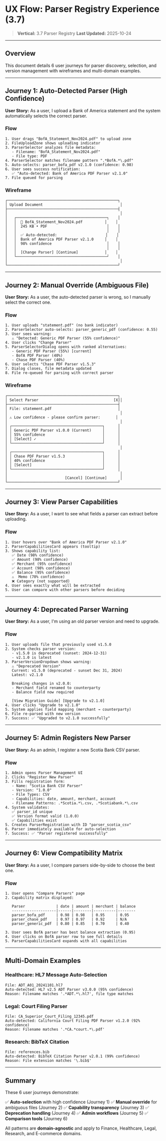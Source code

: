 # UX Flow: Parser Registry Experience (3.7)

> **Vertical:** 3.7 Parser Registry
> **Last Updated:** 2025-10-24

---

## Overview

This document details 6 user journeys for parser discovery, selection, and version management with wireframes and multi-domain examples.

---

## Journey 1: Auto-Detected Parser (High Confidence)

**User Story:** As a user, I upload a Bank of America statement and the system automatically selects the correct parser.

### Flow

```
1. User drags "BofA_Statement_Nov2024.pdf" to upload zone
2. FileUploadZone shows uploading indicator
3. ParserSelector analyzes file metadata:
   - Filename: "BofA_Statement_Nov2024.pdf"
   - File type: PDF
4. ParserSelector matches filename pattern ".*BofA.*\.pdf"
5. Auto-selects: parser_bofa_pdf v2.1.0 (confidence: 0.98)
6. User sees success notification:
   ✅ "Auto-detected: Bank of America PDF Parser v2.1.0"
7. File queued for parsing
```

### Wireframe

```
┌──────────────────────────────────────────────────┐
│ Upload Document                                   │
├──────────────────────────────────────────────────┤
│                                                   │
│   ┌─────────────────────────────────────────┐    │
│   │  📄 BofA_Statement_Nov2024.pdf          │    │
│   │  245 KB • PDF                           │    │
│   │                                         │    │
│   │  ✅ Auto-detected:                      │    │
│   │  Bank of America PDF Parser v2.1.0     │    │
│   │  98% confidence                         │    │
│   │                                         │    │
│   │  [Change Parser] [Continue]            │    │
│   └─────────────────────────────────────────┘    │
│                                                   │
└──────────────────────────────────────────────────┘
```

---

## Journey 2: Manual Override (Ambiguous File)

**User Story:** As a user, the auto-detected parser is wrong, so I manually select the correct one.

### Flow

```
1. User uploads "statement.pdf" (no bank indicator)
2. ParserSelector auto-selects: parser_generic_pdf (confidence: 0.55)
3. User sees warning:
   ⚠️ "Detected: Generic PDF Parser (55% confidence)"
4. User clicks "Change Parser"
5. ParserSelectorDialog opens with ranked alternatives:
   - Generic PDF Parser (55%) [current]
   - BofA PDF Parser (40%)
   - Chase PDF Parser (40%)
6. User selects "Chase PDF Parser v1.5.3"
7. Dialog closes, file metadata updated
8. File re-queued for parsing with correct parser
```

### Wireframe

```
┌──────────────────────────────────────────────────┐
│ Select Parser                                  [X]│
├──────────────────────────────────────────────────┤
│ File: statement.pdf                              │
│                                                   │
│ ⚠️ Low confidence - please confirm parser:       │
│                                                   │
│ ┌─────────────────────────────────────────┐      │
│ │ Generic PDF Parser v1.0.0 (Current)     │      │
│ │ 55% confidence                          │      │
│ │ [Select] ✓                              │      │
│ └─────────────────────────────────────────┘      │
│                                                   │
│ ┌─────────────────────────────────────────┐      │
│ │ Chase PDF Parser v1.5.3                 │      │
│ │ 40% confidence                          │      │
│ │ [Select]                                │      │
│ └─────────────────────────────────────────┘      │
│                                                   │
│                          [Cancel] [Continue]      │
└──────────────────────────────────────────────────┘
```

---

## Journey 3: View Parser Capabilities

**User Story:** As a user, I want to see what fields a parser can extract before uploading.

### Flow

```
1. User hovers over "Bank of America PDF Parser v2.1.0"
2. ParserCapabilitiesCard appears (tooltip)
3. Shows capability list:
   ✅ Date (98% confidence)
   ✅ Amount (98% confidence)
   ✅ Merchant (95% confidence)
   ✅ Account (98% confidence)
   ✅ Balance (95% confidence)
   ⚠️  Memo (70% confidence)
   ❌ Category (not supported)
4. User sees exactly what will be extracted
5. User can compare with other parsers before deciding
```

---

## Journey 4: Deprecated Parser Warning

**User Story:** As a user, I'm using an old parser version and need to upgrade.

### Flow

```
1. User uploads file that previously used v1.5.0
2. System checks parser version:
   - v1.5.0 is deprecated (sunset: 2024-12-31)
   - v2.1.0 is latest
3. ParserVersionDropdown shows warning:
   ⚠️ "Deprecated Version"
   Current: v1.5.0 (deprecated - sunset Dec 31, 2024)
   Latest: v2.1.0

   Breaking changes in v2.0.0:
   - Merchant field renamed to counterparty
   - Balance field now required

   [View Migration Guide] [Upgrade to v2.1.0]
4. User clicks "Upgrade to v2.1.0"
5. System applies field mapping (merchant → counterparty)
6. File re-parsed with new version
7. Success: ✅ "Upgraded to v2.1.0 successfully"
```

---

## Journey 5: Admin Registers New Parser

**User Story:** As an admin, I register a new Scotia Bank CSV parser.

### Flow

```
1. Admin opens Parser Management UI
2. Clicks "Register New Parser"
3. Fills registration form:
   - Name: "Scotia Bank CSV Parser"
   - Version: "1.0.0"
   - File Types: CSV
   - Capabilities: date, amount, merchant, account
   - Filename Patterns: .*Scotia.*\.csv, .*Scotiabank.*\.csv
4. System validates:
   ✅ parser_id unique
   ✅ Version format valid (1.0.0)
   ✅ Capabilities exist
5. Creates ParserRegistration with ID "parser_scotia_csv"
6. Parser immediately available for auto-selection
7. Success: ✅ "Parser registered successfully"
```

---

## Journey 6: View Compatibility Matrix

**User Story:** As a user, I compare parsers side-by-side to choose the best one.

### Flow

```
1. User opens "Compare Parsers" page
2. Capability matrix displayed:

   Parser              | date | amount | merchant | balance
   --------------------|------|--------|----------|--------
   parser_bofa_pdf     | 0.98 | 0.98   | 0.95     | 0.95
   parser_chase_pdf    | 0.97 | 0.97   | 0.92     | N/A
   parser_generic_pdf  | 0.80 | 0.85   | 0.70     | 0.40

3. User sees BofA parser has best balance extraction (0.95)
4. User clicks on BofA parser row to see full details
5. ParserCapabilitiesCard expands with all capabilities
```

---

## Multi-Domain Examples

### Healthcare: HL7 Message Auto-Selection

```
File: ADT_A01_20241101.hl7
Auto-detected: HL7 v2.5 ADT Parser v3.0.0 (95% confidence)
Reason: Filename matches '.*ADT.*\.hl7', file type matches
```

### Legal: Court Filing Parser

```
File: CA_Superior_Court_Filing_12345.pdf
Auto-detected: California Court Filing PDF Parser v1.2.0 (92% confidence)
Reason: Filename matches '.*CA.*court.*\.pdf'
```

### Research: BibTeX Citation

```
File: references.bib
Auto-detected: BibTeX Citation Parser v2.0.1 (99% confidence)
Reason: File extension matches '\.bib$'
```

---

## Summary

These 6 user journeys demonstrate:

✅ **Auto-selection** with high confidence (Journey 1)
✅ **Manual override** for ambiguous files (Journey 2)
✅ **Capability transparency** (Journey 3)
✅ **Deprecation handling** (Journey 4)
✅ **Admin workflows** (Journey 5)
✅ **Comparison tools** (Journey 6)

All patterns are **domain-agnostic** and apply to Finance, Healthcare, Legal, Research, and E-commerce domains.
